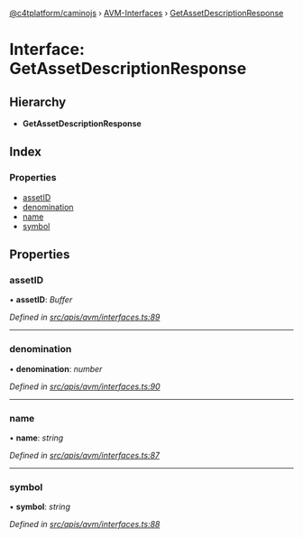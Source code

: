 [@c4tplatform/caminojs](../api.md) › [AVM-Interfaces](../modules/avm_interfaces.md) › [GetAssetDescriptionResponse](avm_interfaces.getassetdescriptionresponse.md)

# Interface: GetAssetDescriptionResponse

## Hierarchy

* **GetAssetDescriptionResponse**

## Index

### Properties

* [assetID](avm_interfaces.getassetdescriptionresponse.md#assetid)
* [denomination](avm_interfaces.getassetdescriptionresponse.md#denomination)
* [name](avm_interfaces.getassetdescriptionresponse.md#name)
* [symbol](avm_interfaces.getassetdescriptionresponse.md#symbol)

## Properties

###  assetID

• **assetID**: *Buffer*

*Defined in [src/apis/avm/interfaces.ts:89](https://github.com/chain4travel/caminojs/blob/ac57b5af/src/apis/avm/interfaces.ts#L89)*

___

###  denomination

• **denomination**: *number*

*Defined in [src/apis/avm/interfaces.ts:90](https://github.com/chain4travel/caminojs/blob/ac57b5af/src/apis/avm/interfaces.ts#L90)*

___

###  name

• **name**: *string*

*Defined in [src/apis/avm/interfaces.ts:87](https://github.com/chain4travel/caminojs/blob/ac57b5af/src/apis/avm/interfaces.ts#L87)*

___

###  symbol

• **symbol**: *string*

*Defined in [src/apis/avm/interfaces.ts:88](https://github.com/chain4travel/caminojs/blob/ac57b5af/src/apis/avm/interfaces.ts#L88)*
